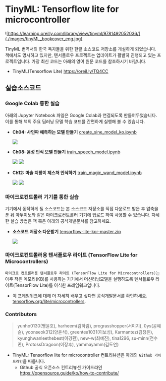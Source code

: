 # TinyML: Tensorflow lite for microcontroller 

![https://learning.oreilly.com/library/view/tinyml/9781492052036/](./images/tinyML_bookcover_eng.jpg)

TinyML 번역서의 한국 독자들을 위한 한글 소스코드 저장소를 개설하게 되었습니다. 책에서도 명시하고 있지만, 텐서플로우 프로젝트는 업데이트가 활발히 진행되고 있는 프로젝트입니다. 가장 최신 코드는 아래의 영어 원문 코드를 참조하시기 바랍니다. 

- TinyML(Tensorflow Lite) <https://oreil.ly/TQ4CC>

## 실습소스코드 

### Google Colab 통한 실습 
아래의 Jupyter Notebook 파일은 Google Colab과 연결되도록 만들어두었습니다. 이를 통해 책의 주요 딥러닝 모델 학습 코드를 간편하게 실행해 볼 수 있습니다. 

- __Ch04: 사인파 예측하는 모델 만들기__ [create_sine_model_ko.ipynb ](https://colab.research.google.com/github/yunho0130/tensorflow-lite/blob/master/tensorflow/lite/micro/examples/hello_world/create_sine_model_ko.ipynb)

    ![](./images/sinewave.png)

- __Ch08: 음성 인식 모델 만들기__ [train_speech_model.ipynb](https://colab.research.google.com/github/yunho0130/tensorflow-lite/blob/master/tensorflow/lite/micro/examples/micro_speech/train_speech_model_ko.ipynb)

    ![](./images/training_audio.gif)
    ![](./images/cross_entropy.gif)

- __Ch12: 마술 지팡이 제스쳐 인식하기__ [train_magic_wand_model.ipynb](https://colab.research.google.com/github/yunho0130/tensorflow-lite/blob/master/tensorflow/lite/micro/examples/magic_wand/train/train_magic_wand_model_kor.ipynb)

    ![](./images/training.gif)
    ![](./images/tensorboard.gif)


### 마이크로컨트롤러 기기를 통한 실습  
기기에서 동작하게 될 소스코드는 본 소스코드 저장소를 직접 다운로드 받은 후 압축을 푼 뒤 아두이노와 같은 마이크로컨트롤러 기기에 업로드 하여 사용할 수 있습니다. 자세한 실습 방법은 책 혹은 아래의 공식개발문서를 참고하세요.

- __소스코드 저장소 다운받기__ [tensorflow-lite-kor-master.zip](https://github.com/yunho0130/tensorflow-lite/archive/master.zip)

    ![](./images/microcontroller.png)

### 마이크로컨트롤러용 텐서플로우 라이트 (TensorFlow Lite for Microcontrollers)

`마이크로 컨트롤러용 텐서플로우 라이트 (TensorFlow Lite for Microcontrollers)`는 아주 작은 메모리(KB)를 사용하는 기기에서 머신러닝모델을 실행하도록 텐서플로우 라이트(TensorFlow Lite)를 이식한 프레임워크입니다. 
- 이 프레임워크에 대해 더 자세히 배우고 싶다면 공식개발문서를 확인하세요. [tensorflow.org/lite/microcontrollers](https://www.tensorflow.org/lite/microcontrollers).

### Contributors 

> yunho0130(맹윤호), harheem(김하림), prograsshopper(서미지), 0ys(공예슬), yoonseok312(양윤석), greentea1031(이보성), Karmantez(김창윤), kyunghwanleethebest(이경환), new-w(최예진), tina1296, su-minn(전수민), ProtossDragoon(이장후), yammayamm(김도연)

* TinyML: Tensorflow lite for microcontroller   컨트리뷰션은 아래의 `Github 가이드라인`을 따릅니다. 
    - Github 공식 오픈소스 컨트리뷰션 가이드라인 <https://opensource.guide/ko/how-to-contribute/>


